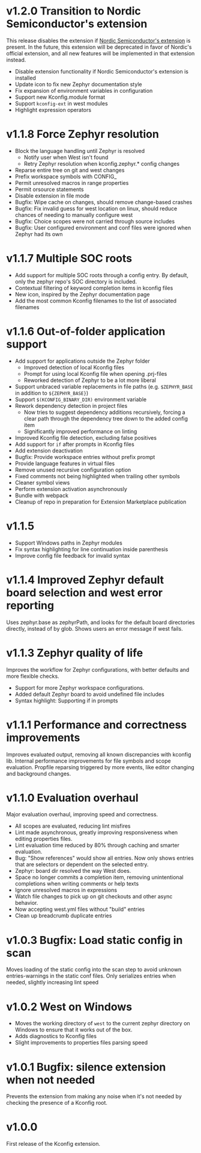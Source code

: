 # v1.2.0 Transition to Nordic Semiconductor's extension

This release disables the extension if [Nordic Semiconductor's extension](https://marketplace.visualstudio.com/items?itemName=nordic-semiconductor.nrf-kconfig) is present.
In the future, this extension will be deprecated in favor of Nordic's official extension, and all new features will be implemented in that extension instead.

- Disable extension functionality if Nordic Semiconductor's extension is installed
- Update icon to fix new Zephyr documentation style
- Fix expansion of environment variables in configuration
- Support new Kconfig.module format
- Support `kconfig-ext` in west modules
- Highlight expression operators

# v1.1.8 Force Zephyr resolution

- Block the language handling until Zephyr is resolved
  - Notify user when West isn't found
  - Retry Zephyr resolution when kconfig.zephyr.* config changes
- Reparse entire tree on git and west changes
- Prefix workspace symbols with CONFIG_
- Permit unresolved macros in range properties
- Permit orsource statements
- Disable extension in file mode
- Bugfix: Wipe cache on changes, should remove change-based crashes
- Bugfix: Fix invalid guess for west location on linux, should reduce chances of needing to manually configure west
- Bugfix: Choice scopes were not carried through source includes
- Bugfix: User configured environment and conf files were ignored when Zephyr had its own

# v1.1.7 Multiple SOC roots

- Add support for multiple SOC roots through a config entry. By default, only the zephyr repo's SOC directory is included.
- Contextual filtering of keyword completion items in kconfig files
- New icon, inspired by the Zephyr documentation page
- Add the most common Kconfig filenames to the list of associated filenames

# v1.1.6 Out-of-folder application support

- Add support for applications outside the Zephyr folder
  - Improved detection of local Kconfig files
  - Prompt for using local Kconfig file when opening .prj-files
  - Reworked detection of Zephyr to be a lot more liberal
- Support unbraced variable replacements in file paths (e.g. `$ZEPHYR_BASE` in addition to `${ZEPHYR_BASE}`)
- Support `$(KCONFIG_BINARY_DIR)` environment variable
- Rework dependency detection in project files
  - Now tries to suggest dependency additions recursively, forcing a clear path through the dependency tree down to the added config item
  - Significantly improved performance on linting
- Improved Kconfig file detection, excluding false positives
- Add support for `if` after prompts in Kconfig files
- Add extension deactivation
- Bugfix: Provide workspace entries without prefix prompt
- Provide language features in virtual files
- Remove unused recursive configuration option
- Fixed comments not being highlighted when trailing other symbols
- Cleaner symbol views
- Perform extension activation asynchronously
- Bundle with webpack
- Cleanup of repo in preparation for Extension Marketplace publication

# v1.1.5

- Support Windows paths in Zephyr modules
- Fix syntax highlighting for line continuation inside parenthesis
- Improve config file feedback for invalid syntax

# v1.1.4 Improved Zephyr default board selection and west error reporting

Uses zephyr.base as zephyrPath, and looks for the default board directories directly, instead of by glob. Shows users an error message if west fails.

# v1.1.3 Zephyr quality of life

Improves the workflow for Zephyr configurations, with better defaults and more flexible checks.
- Support for more Zephyr workspace configurations.
- Added default Zephyr board to avoid undefined file includes
- Syntax highlight: Supporting if in prompts

# v1.1.1 Performance and correctness improvements

Improves evaluated output, removing all known discrepancies with kconfig lib.
Internal performance improvements for file symbols and scope evaluation.
Propfile reparsing triggered by more events, like editor changing and background changes.

# v1.1.0 Evaluation overhaul

Major evaluation overhaul, improving speed and correctness.
- All scopes are evaluated, reducing lint misfires
- Lint made asynchronous, greatly improving responsiveness when editing properties files.
- Lint evaluation time reduced by 80% through caching and smarter evaluation.
- Bug: "Show references" would show all entries. Now only shows entries that are selectors or dependent on the selected entry.
- Zephyr: board dir resolved the way West does.
- Space no longer commits a completion item, removing unintentional completions when writing comments or help texts
- Ignore unresolved macros in expressions
- Watch file changes to pick up on git checkouts and other async behavior.
- Now accepting west.yml files without "build" entries
- Clean up breadcrumb duplicate entries

# v1.0.3 Bugfix: Load static config in scan

Moves loading of the static config into the scan step to avoid unknown entries-warnings in the static conf files.
Only serializes entries when needed, slightly increasing lint speed

# v1.0.2 West on Windows

- Moves the working directory of `west` to the current zephyr directory on Windows to ensure that it works out of the box.
- Adds diagnostics to Kconfig files
- Slight improvements to properties files parsing speed

# v1.0.1 Bugfix: silence extension when not needed

Prevents the extension from making any noise when it's not needed by checking the presence of a Kconfig root.

# v1.0.0

First release of the Kconfig extension.
